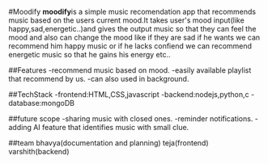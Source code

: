 #Moodify
**moodify**is a simple music recomendation app that recommends music based on the users current mood.It takes user's mood input(like happy,sad,energetic..)and gives the output music so that they can feel the mood and also can change the mood like if they are sad if he wants we can recommend him happy music or if he lacks confiend we can recommend energetic music so that he gains his energy etc..

##Features
-recommend music based on mood.
-easily available playlist that recommend by us.
-can also used in background.

##TechStack
-frontend:HTML,CSS,javascript
-backend:nodejs,python,c
-database:mongoDB

##future scope
-sharing music with closed ones.
-reminder notifications.
-adding AI feature that identifies music with small clue.

##team
bhavya(documentation and planning)
teja(frontend)
varshith(backend)
